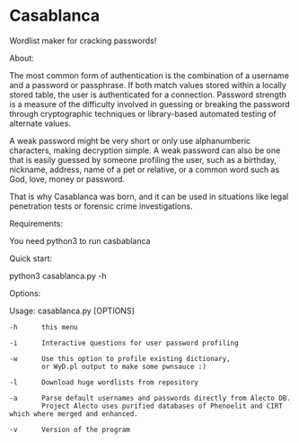 # Casablanca
Wordlist maker for cracking passwords!

About:

The most common form of authentication is the combination of a username and a password or passphrase. If both match values stored within a locally stored table, the user is authenticated for a connection. Password strength is a measure of the difficulty involved in guessing or breaking the password through cryptographic techniques or library-based automated testing of alternate values.

A weak password might be very short or only use alphanumberic characters, making decryption simple. A weak password can also be one that is easily guessed by someone profiling the user, such as a birthday, nickname, address, name of a pet or relative, or a common word such as God, love, money or password.

That is why Casablanca was born, and it can be used in situations like legal penetration tests or forensic crime investigations.

Requirements: 

You need python3 to run casbablanca

Quick start:

python3 casablanca.py -h

Options:

Usage: casablanca.py [OPTIONS]

    -h      this menu

    -i      Interactive questions for user password profiling

    -w      Use this option to profile existing dictionary,
            or WyD.pl output to make some pwnsauce :)

    -l      Download huge wordlists from repository

    -a      Parse default usernames and passwords directly from Alecto DB.
            Project Alecto uses purified databases of Phenoelit and CIRT which where merged and enhanced.

    -v      Version of the program
